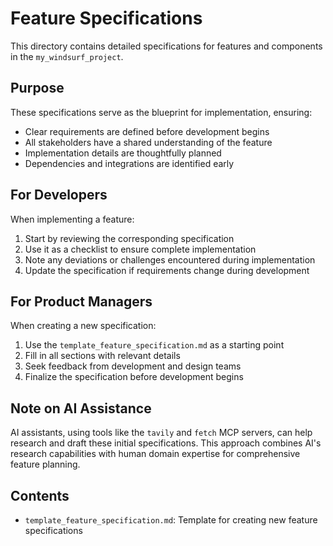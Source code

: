 # Feature Specifications

This directory contains detailed specifications for features and components in the `my_windsurf_project`.

## Purpose
These specifications serve as the blueprint for implementation, ensuring:
- Clear requirements are defined before development begins
- All stakeholders have a shared understanding of the feature
- Implementation details are thoughtfully planned
- Dependencies and integrations are identified early

## For Developers
When implementing a feature:
1. Start by reviewing the corresponding specification
2. Use it as a checklist to ensure complete implementation
3. Note any deviations or challenges encountered during implementation
4. Update the specification if requirements change during development

## For Product Managers
When creating a new specification:
1. Use the `template_feature_specification.md` as a starting point
2. Fill in all sections with relevant details
3. Seek feedback from development and design teams
4. Finalize the specification before development begins

## Note on AI Assistance
AI assistants, using tools like the `tavily` and `fetch` MCP servers, can help research and draft these initial specifications. This approach combines AI's research capabilities with human domain expertise for comprehensive feature planning.

## Contents
- `template_feature_specification.md`: Template for creating new feature specifications
